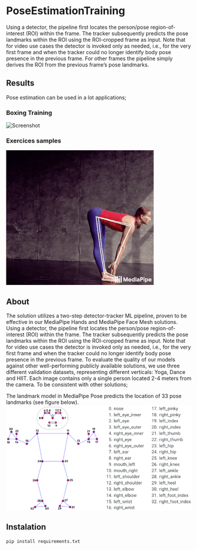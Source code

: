 # PoseEstimationTraining
Using a detector, the pipeline first locates the person/pose region-of-interest (ROI) within the frame. The tracker subsequently predicts the pose landmarks within the ROI using the ROI-cropped frame as input. Note that for video use cases the detector is invoked only as needed, i.e., for the very first frame and when the tracker could no longer identify body pose presence in the previous frame. For other frames the pipeline simply derives the ROI from the previous frame’s pose landmarks.

## Results
Pose estimation can be used in a lot applications;
### Boxing Training 
![Screenshot](/results/out.gif)
### Exercices samples
![Screenshot](/results/pose_tracking_example.gif)

## About 
The solution utilizes a two-step detector-tracker ML pipeline, proven to be effective in our MediaPipe Hands and MediaPipe Face Mesh solutions. Using a detector, the pipeline first locates the person/pose region-of-interest (ROI) within the frame. The tracker subsequently predicts the pose landmarks within the ROI using the ROI-cropped frame as input. Note that for video use cases the detector is invoked only as needed, i.e., for the very first frame and when the tracker could no longer identify body pose presence in the previous frame.
  To evaluate the quality of our models against other well-performing publicly available solutions, we use three different validation datasets, representing different verticals: Yoga, Dance and HIIT. Each image contains only a single person located 2-4 meters from the camera. To be consistent with other solutions;
  
  The landmark model in MediaPipe Pose predicts the location of 33 pose landmarks (see figure below).
![Screenshot](/results/pose_tracking_full_body_landmarks.png)  

## Instalation 
```
pip install requirements.txt
```
